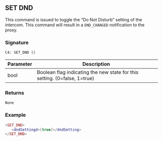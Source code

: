 ## SET DND

This command is issued to toggle the “Do Not Disturb” setting of the intercom. This command will result in a `DND_CHANGED` notification to the proxy.


### Signature

`C4: SET_DND ()`


| Parameter | Description |
| --- | --- |
| bool | Boolean flag indicating the new state for this setting. (0=false, 1=true) |


### Returns

`None`


### Example

```lua
<SET_DND>
   <dndSettingd>[true]</dndSetting>
</SET_DND>
```
